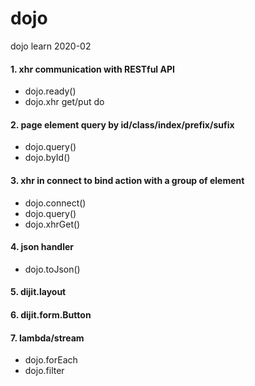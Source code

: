 # dojo
dojo learn 2020-02

#### 1. xhr communication with RESTful API
* dojo.ready()
* dojo.xhr get/put do


#### 2. page element query by id/class/index/prefix/sufix
* dojo.query()
* dojo.byId()


#### 3. xhr in connect to bind action with a group of element
* dojo.connect()
* dojo.query()
* dojo.xhrGet()


#### 4. json handler
* dojo.toJson()


#### 5. dijit.layout


#### 6. dijit.form.Button


#### 7. lambda/stream
* dojo.forEach
* dojo.filter
